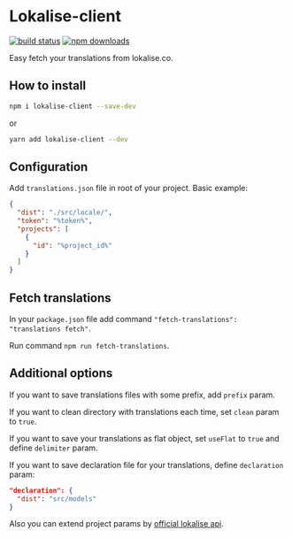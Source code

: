 # Lokalise-client

[![build status](https://badgen.net/travis/ibitcy/lokalise-client?icon=travis)](https://travis-ci.org/ibitcy/lokalise-client)
[![npm downloads](https://badgen.net/npm/dt/lokalise-client?icon=npm&color=green)](https://www.npmjs.com/package/lokalise-client)

Easy fetch your translations from lokalise.co.

## How to install

```sh
npm i lokalise-client --save-dev
```

or

```sh
yarn add lokalise-client --dev
```

## Configuration

Add `translations.json` file in root of your project. Basic example:


```json
{
  "dist": "./src/locale/",
  "token": "%token%",
  "projects": [
    {
      "id": "%project_id%"
    }
  ]
}
```

## Fetch translations

In your `package.json` file add command `"fetch-translations": "translations fetch"`.

Run command `npm run fetch-translations`.

## Additional options

If you want to save translations files with some prefix, add `prefix` param.

If you want to clean directory with translations each time, set `clean` param to `true`.

If you want to save your translations as flat object, set `useFlat` to `true` and define `delimiter` param.

If you want to save declaration file for your translations, define `declaration` param:
```json
"declaration": {
  "dist": "src/models"
}
```

Also you can extend project params by [official lokalise api](https://app.lokalise.com/api2docs/curl/#transition-download-files-post).
